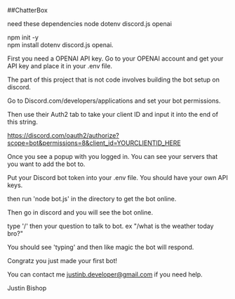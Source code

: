 ##ChatterBox

need these dependencies
node
dotenv
discord.js
openai

npm init -y  
npm install dotenv discord.js openai.  

First you need a OPENAI API key. Go to your OPENAI account and get your API key and place it in your .env file.  

The part of this project that is not code involves building the bot setup on discord.  

Go to Discord.com/developers/applications and set your bot permissions.  

Then use their Auth2 tab to take your client ID and input it into the end of this string.  

https://discord.com/oauth2/authorize?scope=bot&permissions=8&client_id=YOURCLIENTID_HERE  

Once you see a popup with you logged in. You can see your servers that you want to add the bot to.  

Put your Discord bot token into your .env file. You should have your own API keys.  

then run 'node bot.js' in the directory to get the bot online.  

Then go in discord and you will see the bot online.  

type '/' then your question to talk to bot. ex "/what is the weather today bro?"

You should see 'typing' and then like magic the bot will respond.

Congratz you just made your first bot!

You can contact me justinb.developer@gmail.com if you need help.

Justin Bishop